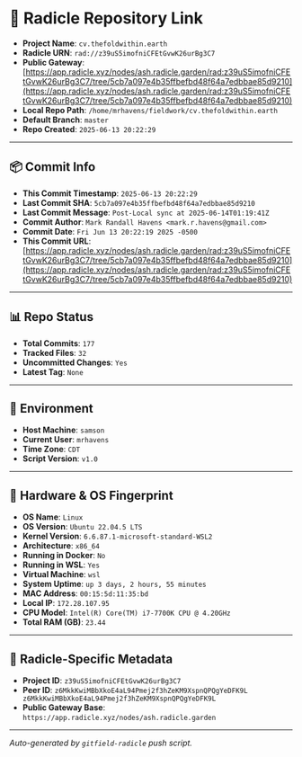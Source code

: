 # 🔗 Radicle Repository Link

- **Project Name**: `cv.thefoldwithin.earth`
- **Radicle URN**: `rad://z39uS5imofniCFEtGvwK26urBg3C7`
- **Public Gateway**: [https://app.radicle.xyz/nodes/ash.radicle.garden/rad:z39uS5imofniCFEtGvwK26urBg3C7/tree/5cb7a097e4b35ffbefbd48f64a7edbbae85d9210](https://app.radicle.xyz/nodes/ash.radicle.garden/rad:z39uS5imofniCFEtGvwK26urBg3C7/tree/5cb7a097e4b35ffbefbd48f64a7edbbae85d9210)
- **Local Repo Path**: `/home/mrhavens/fieldwork/cv.thefoldwithin.earth`
- **Default Branch**: `master`
- **Repo Created**: `2025-06-13 20:22:29`

---

## 📦 Commit Info

- **This Commit Timestamp**: `2025-06-13 20:22:29`
- **Last Commit SHA**: `5cb7a097e4b35ffbefbd48f64a7edbbae85d9210`
- **Last Commit Message**: `Post-Local sync at 2025-06-14T01:19:41Z`
- **Commit Author**: `Mark Randall Havens <mark.r.havens@gmail.com>`
- **Commit Date**: `Fri Jun 13 20:22:19 2025 -0500`
- **This Commit URL**: [https://app.radicle.xyz/nodes/ash.radicle.garden/rad:z39uS5imofniCFEtGvwK26urBg3C7/tree/5cb7a097e4b35ffbefbd48f64a7edbbae85d9210](https://app.radicle.xyz/nodes/ash.radicle.garden/rad:z39uS5imofniCFEtGvwK26urBg3C7/tree/5cb7a097e4b35ffbefbd48f64a7edbbae85d9210)

---

## 📊 Repo Status

- **Total Commits**: `177`
- **Tracked Files**: `32`
- **Uncommitted Changes**: `Yes`
- **Latest Tag**: `None`

---

## 🧭 Environment

- **Host Machine**: `samson`
- **Current User**: `mrhavens`
- **Time Zone**: `CDT`
- **Script Version**: `v1.0`

---

## 🧬 Hardware & OS Fingerprint

- **OS Name**: `Linux`
- **OS Version**: `Ubuntu 22.04.5 LTS`
- **Kernel Version**: `6.6.87.1-microsoft-standard-WSL2`
- **Architecture**: `x86_64`
- **Running in Docker**: `No`
- **Running in WSL**: `Yes`
- **Virtual Machine**: `wsl`
- **System Uptime**: `up 3 days, 2 hours, 55 minutes`
- **MAC Address**: `00:15:5d:11:35:bd`
- **Local IP**: `172.28.107.95`
- **CPU Model**: `Intel(R) Core(TM) i7-7700K CPU @ 4.20GHz`
- **Total RAM (GB)**: `23.44`

---

## 🌱 Radicle-Specific Metadata

- **Project ID**: `z39uS5imofniCFEtGvwK26urBg3C7`
- **Peer ID**: `z6MkkKwiMBbXkoE4aL94Pmej2f3hZeKM9XspnQPQgYeDFK9L
z6MkkKwiMBbXkoE4aL94Pmej2f3hZeKM9XspnQPQgYeDFK9L`
- **Public Gateway Base**: `https://app.radicle.xyz/nodes/ash.radicle.garden`

---

_Auto-generated by `gitfield-radicle` push script._
